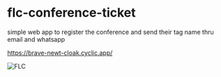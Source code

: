 # flc-conference-ticket
simple web app to register the conference and send their tag name thru email and whatsapp

https://brave-newt-cloak.cyclic.app/

![FLC](https://iili.io/HXTA2EB.png "FLC")
